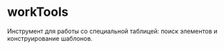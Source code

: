 # workTools

Инструмент для работы со специальной таблицей: поиск элементов и конструирование шаблонов.
